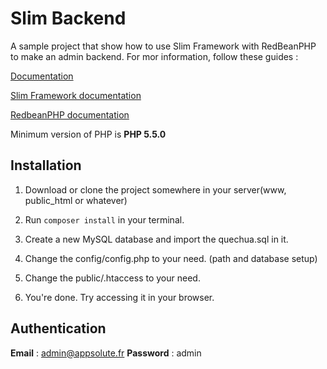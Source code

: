 Slim Backend
=====

A sample project that show how to use Slim Framework with RedBeanPHP to make an admin backend.
For mor information, follow these guides :

[Documentation](http://docs.appsolute-preprod.fr/slim-backend)

[Slim Framework documentation](http://docs.slimframework.com)

[RedbeanPHP documentation](http://www.redbeanphp.com)

Minimum version of PHP is **PHP 5.5.0**


## Installation

1) Download or clone the project somewhere in your server(www, public_html or whatever)

2) Run ```composer install``` in your terminal.

3) Create a new MySQL database and import the quechua.sql in it.

4) Change the config/config.php to your need. (path and database setup)

5) Change the public/.htaccess to your need.

6) You're done. Try accessing it in your browser.

## Authentication
**Email** : admin@appsolute.fr
**Password** : admin
